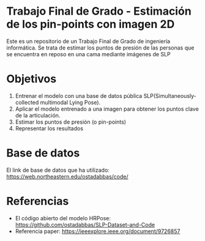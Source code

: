 # Trabajo Final de Grado - Estimación de los pin-points con imagen 2D
Este es un repositorio de un Trabajo Final de Grado de ingeniería informática. Se trata de estimar los puntos de presión de las personas que se encuentra en reposo en una cama mediante imágenes de SLP

# Objetivos
1. Entrenar el modelo con una base de datos pública SLP(Simultaneously-collected multimodal Lying Pose).
2. Aplicar el modelo entrenado a una imagen para obtener los puntos clave de la articulación.
3. Estimar los puntos de presión (o pin-points)
4. Representar los resultados

# Base de datos 
El link de base de datos que ha utilizado: https://web.northeastern.edu/ostadabbas/code/ 

# Referencias 
- El código abierto del modelo HRPose: https://github.com/ostadabbas/SLP-Dataset-and-Code
- Referencia paper: https://ieeexplore.ieee.org/document/9726857 
